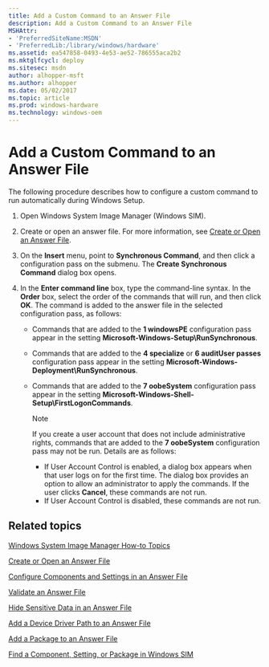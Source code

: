 ```yaml
---
title: Add a Custom Command to an Answer File
description: Add a Custom Command to an Answer File
MSHAttr:
- 'PreferredSiteName:MSDN'
- 'PreferredLib:/library/windows/hardware'
ms.assetid: ea547858-0493-4e53-ae52-786555aca2b2
ms.mktglfcycl: deploy
ms.sitesec: msdn
author: alhopper-msft
ms.author: alhopper
ms.date: 05/02/2017
ms.topic: article
ms.prod: windows-hardware
ms.technology: windows-oem
---
```

# Add a Custom Command to an Answer File

The following procedure describes how to configure a custom command to run automatically during Windows Setup.

1. Open Windows System Image Manager (Windows SIM).
1. Create or open an answer file. For more information, see [Create or Open an Answer File](create-or-open-an-answer-file.md).
1. On the **Insert** menu, point to **Synchronous Command**, and then click a configuration pass on the submenu. The **Create Synchronous Command** dialog box opens.
1. In the **Enter command line** box, type the command-line syntax. In the **Order** box, select the order of the commands that will run, and then click **OK**. The command is added to the answer file in the selected configuration pass, as follows:

    * Commands that are added to the **1 windowsPE** configuration pass appear in the setting **Microsoft-Windows-Setup\\RunSynchronous**.
    * Commands that are added to the **4 specialize** or **6 auditUser passes** configuration pass appear in the setting **Microsoft-Windows-Deployment\\RunSynchronous**.
    * Commands that are added to the **7 oobeSystem** configuration pass appear in the setting **Microsoft-Windows-Shell-Setup\\FirstLogonCommands**.

      > [!Note]
      > If you create a user account that does not include administrative rights, commands that are added to the **7 oobeSystem** configuration pass may not be run. Details are as follows:
      > * If User Account Control is enabled, a dialog box appears when that user logs on for the first time. The dialog box provides an option to allow an administrator to apply the commands. If the user clicks **Cancel**, these commands are not run.
      > * If User Account Control is disabled, these commands are not run.

## Related topics

[Windows System Image Manager How-to Topics](windows-system-image-manager-how-to-topics.md)

[Create or Open an Answer File](create-or-open-an-answer-file.md)

[Configure Components and Settings in an Answer File](configure-components-and-settings-in-an-answer-file.md)

[Validate an Answer File](validate-an-answer-file.md)

[Hide Sensitive Data in an Answer File](hide-sensitive-data-in-an-answer-file.md)

[Add a Device Driver Path to an Answer File](add-a-device-driver-path-to-an-answer-file.md)

[Add a Package to an Answer File](add-a-package-to-an-answer-file.md)

[Find a Component, Setting, or Package in Windows SIM](find-a-component-setting-or-package-in-windows-sim.md)
